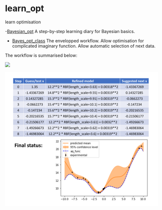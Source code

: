 # learn_opt
 learn optimisation

-[Bayesian_opt](http://localhost:8888/notebooks/Bayesian_opt.ipynb)
A step-by-step learning diary for Bayesian basics. 

- [Bayes_opt_class](https://github.com/xueannafang/learn_opt/blob/main/Bayes_opt_class.ipynb)
The envelopped workflow. Allow optimisation for complicated imaginary function. Allow automatic selection of next data.

The workflow is summarised below:

<p>
 <img src=https://github.com/xueannafang/hsp-toolkits/blob/main/figs/logo_all.pnghttps://github.com/xueannafang/learn_opt/blob/main/exp_1.png width=1000>
 </p>

 
<p>
 <img src=https://github.com/xueannafang/learn_opt/blob/main/exp_2.png width=1000>
 </p>